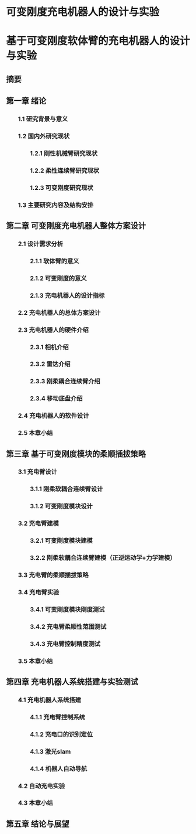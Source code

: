 # 可变刚度充电机器人的设计与实验
# 基于可变刚度软体臂的充电机器人的设计与实验

## 摘要

## 第一章 绪论
### &emsp;&emsp;1.1 研究背景与意义
### &emsp;&emsp;1.2 国内外研究现状
### &emsp;&emsp;&emsp;&emsp;1.2.1 刚性机械臂研究现状
### &emsp;&emsp;&emsp;&emsp;1.2.2 柔性连续臂研究现状
### &emsp;&emsp;&emsp;&emsp;1.2.3 可变刚度研究现状
### &emsp;&emsp;1.3 主要研究内容及结构安排
## 第二章 可变刚度充电机器人整体方案设计
### &emsp;&emsp;2.1 设计需求分析
### &emsp;&emsp;&emsp;&emsp;2.1.1 软体臂的意义
### &emsp;&emsp;&emsp;&emsp;2.1.2 可变刚度的意义
### &emsp;&emsp;&emsp;&emsp;2.1.3 充电机器人的设计指标
### &emsp;&emsp;2.2 充电机器人的总体方案设计
### &emsp;&emsp;2.3 充电机器人的硬件介绍
### &emsp;&emsp;&emsp;&emsp;2.3.1 相机介绍
### &emsp;&emsp;&emsp;&emsp;2.3.2 雷达介绍
### &emsp;&emsp;&emsp;&emsp;2.3.3 刚柔耦合连续臂介绍
### &emsp;&emsp;&emsp;&emsp;2.3.4 移动底盘介绍
### &emsp;&emsp;2.4 充电机器人的软件设计
### &emsp;&emsp;2.5 本章小结
## 第三章 基于可变刚度模块的柔顺插拔策略
### &emsp;&emsp;3.1 充电臂设计
### &emsp;&emsp;&emsp;&emsp;3.1.1 刚柔软耦合连续臂设计
### &emsp;&emsp;&emsp;&emsp;3.1.2 可变刚度模块设计
### &emsp;&emsp;3.2 充电臂建模
### &emsp;&emsp;&emsp;&emsp;3.2.1 可变刚度模块建模
### &emsp;&emsp;&emsp;&emsp;3.2.2 刚柔软耦合连续臂建模（正逆运动学+力学建模）
### &emsp;&emsp;3.3 充电臂的柔顺插拔策略
### &emsp;&emsp;3.4 充电臂实验
### &emsp;&emsp;&emsp;&emsp;3.4.1 可变刚度模块刚度测试
### &emsp;&emsp;&emsp;&emsp;3.4.2 充电臂柔顺性范围测试
### &emsp;&emsp;&emsp;&emsp;3.4.3 充电臂控制精度测试
### &emsp;&emsp;3.5 本章小结
##  第四章 充电机器人系统搭建与实验测试
### &emsp;&emsp;4.1 充电机器人系统搭建
### &emsp;&emsp;&emsp;&emsp;4.1.1 充电臂控制系统
### &emsp;&emsp;&emsp;&emsp;4.1.2 充电口的识别定位
### &emsp;&emsp;&emsp;&emsp;4.1.3 激光slam
### &emsp;&emsp;&emsp;&emsp;4.1.4 机器人自动导航
### &emsp;&emsp;4.2 自动充电实验
### &emsp;&emsp;4.3 本章小结
## 第五章 结论与展望